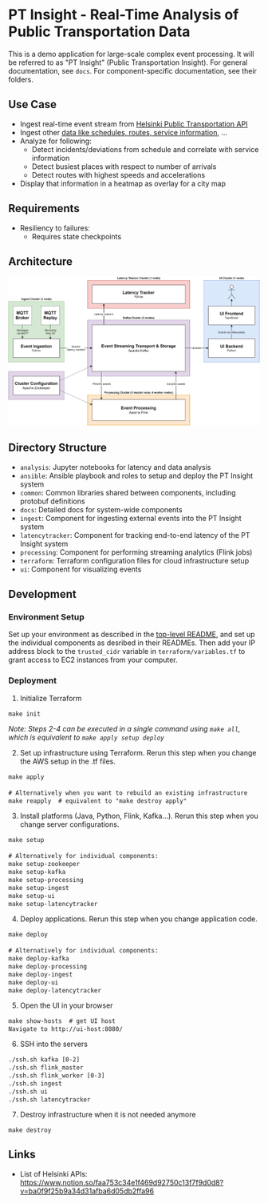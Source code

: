 # PT Insight - Real-Time Analysis of Public Transportation Data

This is a demo application for large-scale complex event processing. It will be referred to as "PT Insight" (Public Transportation Insight).
For general documentation, see `docs`. For component-specific documentation, see their folders.


## Use Case
* Ingest real-time event stream from [Helsinki Public Transportation API](https://digitransit.fi/en/developers/apis/4-realtime-api/)
* Ingest other [data like schedules, routes, service information](https://digitransit.fi/en/developers/apis/1-routing-api/), ...
* Analyze for following:
    * Detect incidents/deviations from schedule and correlate with service information
    * Detect busiest places with respect to number of arrivals
    * Detect routes with highest speeds and accelerations
* Display that information in a heatmap as overlay for a city map


## Requirements
* Resiliency to failures:
    * Requires state checkpoints


## Architecture

![Architecture](docs/images/architecture.png)


## Directory Structure
* `analysis`: Jupyter notebooks for latency and data analysis
* `ansible`: Ansible playbook and roles to setup and deploy the PT Insight system
* `common`: Common libraries shared between components, including protobuf definitions
* `docs`: Detailed docs for system-wide components
* `ingest`: Component for ingesting external events into the PT Insight system
* `latencytracker`: Component for tracking end-to-end latency of the PT Insight system
* `processing`: Component for performing streaming analytics (Flink jobs)
* `terraform`: Terraform configuration files for cloud infrastructure setup
* `ui`: Component for visualizing events


## Development

### Environment Setup
Set up your environment as described in the [top-level README](../README.md), and set up the individual components as desribed in their READMEs.
Then add your IP address block to the `trusted_cidr` variable in `terraform/variables.tf` to grant access to EC2 instances from your computer.

### Deployment

1. Initialize Terraform
```
make init
```

_Note: Steps 2-4 can be executed in a single command using `make all`, which is equivalent to `make apply setup deploy`_

2. Set up infrastructure using Terraform. Rerun this step when you change the AWS setup in the .tf files.
```
make apply

# Alternatively when you want to rebuild an existing infrastructure
make reapply  # equivalent to "make destroy apply"
```

3. Install platforms (Java, Python, Flink, Kafka...). Rerun this step when you change server configurations.
```
make setup

# Alternatively for individual components:
make setup-zookeeper
make setup-kafka
make setup-processing
make setup-ingest
make setup-ui
make setup-latencytracker
```

4. Deploy applications. Rerun this step when you change application code.
```
make deploy

# Alternatively for individual components:
make deploy-kafka
make deploy-processing
make deploy-ingest
make deploy-ui
make deploy-latencytracker
```

5. Open the UI in your browser
```
make show-hosts  # get UI host
Navigate to http://ui-host:8080/
```

6. SSH into the servers
```
./ssh.sh kafka [0-2]
./ssh.sh flink_master
./ssh.sh flink_worker [0-3]
./ssh.sh ingest
./ssh.sh ui
./ssh.sh latencytracker
```

7. Destroy infrastructure when it is not needed anymore
```
make destroy
```

## Links
* List of Helsinki APIs: https://www.notion.so/faa753c34e1f469d92750c13f7f9d0d8?v=ba0f9f25b9a34d31afba6d05db2ffa96
